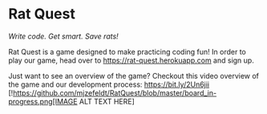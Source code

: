 # Rat Quest

_Write code. Get smart. Save rats!_

Rat Quest is a game designed to make practicing coding fun! In order to play our game, head over to https://rat-quest.herokuapp.com and sign up.

Just want to see an overview of the game? Checkout this video overview of the game and our development process: https://bit.ly/2Un6jii
[!https://github.com/mjzefeldt/RatQuest/blob/master/board_in-progress.png[IMAGE ALT TEXT HERE]
